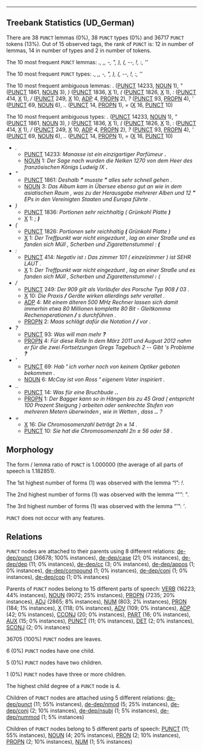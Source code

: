 

--------------------------------------------------------------------------------

## Treebank Statistics (UD_German)

There are 38 `PUNCT` lemmas (0%), 38 `PUNCT` types (0%) and 36717 `PUNCT` tokens (13%).
Out of 15 observed tags, the rank of `PUNCT` is: 12 in number of lemmas, 14 in number of types and 2 in number of tokens.

The 10 most frequent `PUNCT` lemmas: <em>., ,, -, ", ), (, --, !, :, ''</em>

The 10 most frequent `PUNCT` types:  <em>., ,, -, ", ), (, --, !, :, ''</em>

The 10 most frequent ambiguous lemmas: <em>.</em> ([PUNCT]() 14233, [NOUN]() 1), <em>"</em> ([PUNCT]() 1861, [NOUN]() 3), <em>)</em> ([PUNCT]() 1836, [X]() 1), <em>(</em> ([PUNCT]() 1826, [X]() 1), <em>:</em> ([PUNCT]() 414, [X]() 1), <em>/</em> ([PUNCT]() 249, [X]() 10, [ADP]() 4, [PROPN]() 2), <em>?</em> ([PUNCT]() 93, [PROPN]() 4), <em>'</em> ([PUNCT]() 69, [NOUN]() 6), <em>..</em> ([PUNCT]() 14, [PROPN]() 1), <em>=</em> ([X]() 16, [PUNCT]() 10)

The 10 most frequent ambiguous types:  <em>.</em> ([PUNCT]() 14233, [NOUN]() 1), <em>"</em> ([PUNCT]() 1861, [NOUN]() 3), <em>)</em> ([PUNCT]() 1836, [X]() 1), <em>(</em> ([PUNCT]() 1826, [X]() 1), <em>:</em> ([PUNCT]() 414, [X]() 1), <em>/</em> ([PUNCT]() 249, [X]() 10, [ADP]() 4, [PROPN]() 2), <em>?</em> ([PUNCT]() 93, [PROPN]() 4), <em>'</em> ([PUNCT]() 69, [NOUN]() 6), <em>..</em> ([PUNCT]() 14, [PROPN]() 1), <em>=</em> ([X]() 16, [PUNCT]() 10)


* <em>.</em>
  * [PUNCT]() 14233: <em>Manasse ist ein einzigartiger Parfümeur <b>.</b></em>
  * [NOUN]() 1: <em>Der Sage nach wurden die Nelken 1270 von dem Heer des französischen Königs Ludwig IX <b>.</b></em>
* <em>"</em>
  * [PUNCT]() 1861: <em>Deshalb <b>"</b> musste <b>"</b> alles sehr schnell gehen .</em>
  * [NOUN]() 3: <em>Das Album kam in Übersee ebenso gut an wie in dem asiatischen Raum , was zu der Herausgabe mehrerer Alben und 12 <b>"</b> EPs in den Vereinigten Staaten und Europa führte .</em>
* <em>)</em>
  * [PUNCT]() 1836: <em>Portionen sehr reichhaltig ( Grünkohl Platte <b>)</b></em>
  * [X]() 1: <em>; <b>)</b></em>
* <em>(</em>
  * [PUNCT]() 1826: <em>Portionen sehr reichhaltig <b>(</b> Grünkohl Platte )</em>
  * [X]() 1: <em>Der Treffpunkt war nicht eingezäunt , lag an einer Straße und es fanden sich Müll , Scherben und Zigarettenstummel : <b>(</b></em>
* <em>:</em>
  * [PUNCT]() 414: <em>Negativ ist <b>:</b> Das zimmer 101 ( einzelzimmer ) ist SEHR LAUT .</em>
  * [X]() 1: <em>Der Treffpunkt war nicht eingezäunt , lag an einer Straße und es fanden sich Müll , Scherben und Zigarettenstummel <b>:</b> (</em>
* <em>/</em>
  * [PUNCT]() 249: <em>Der 909 gilt als Vorläufer des Porsche Typ 908 <b>/</b> 03 .</em>
  * [X]() 10: <em>Die Praxis <b>/</b> Geräte wirken allerdings sehr veraltet .</em>
  * [ADP]() 4: <em>Mit einem älteren 500 MHz Rechner lassen sich damit immerhin etwa 80 Millionen komplette 80 Bit - Gleitkomma Rechenoperationen <b>/</b> s durchführen .</em>
  * [PROPN]() 2: <em>Maas schlägt dafür die Notation <b>/</b> <b>/</b> vor .</em>
* <em>?</em>
  * [PUNCT]() 93: <em>Was will man mehr <b>?</b></em>
  * [PROPN]() 4: <em>Für diese Rolle In dem März 2011 und August 2012 nahm er für die zwei Fortsetzungen Gregs Tagebuch 2 -- Gibt 's Probleme <b>?</b></em>
* <em>'</em>
  * [PUNCT]() 69: <em>Hab <b>'</b> ich vorher noch von keinem Optiker geboten bekommen .</em>
  * [NOUN]() 6: <em>McCay ist von Ross <b>'</b> eigenem Vater inspiriert .</em>
* <em>..</em>
  * [PUNCT]() 14: <em>Was für eine Bruchbude <b>..</b></em>
  * [PROPN]() 1: <em>Der Bagger kann so in Hängen bis zu 45 Grad ( entspricht 100 Prozent Steigung ) arbeiten oder senkrechte Stufen von mehreren Metern überwinden , wie in Wetten , dass <b>..</b> ?</em>
* <em>=</em>
  * [X]() 16: <em>Die Chromosomenzahl beträgt 2n <b>=</b> 14 .</em>
  * [PUNCT]() 10: <em>Sie hat die Chromosomenzahl 2n <b>=</b> 56 oder 58 .</em>

## Morphology

The form / lemma ratio of `PUNCT` is 1.000000 (the average of all parts of speech is 1.182851).

The 1st highest number of forms (1) was observed with the lemma “!”: <em>!</em>.

The 2nd highest number of forms (1) was observed with the lemma “"”: <em>"</em>.

The 3rd highest number of forms (1) was observed with the lemma “'”: <em>'</em>.

`PUNCT` does not occur with any features.


## Relations

`PUNCT` nodes are attached to their parents using 8 different relations: [de-dep/punct]() (36678; 100% instances), [de-dep/case]() (21; 0% instances), [de-dep/dep]() (11; 0% instances), [de-dep/cc]() (3; 0% instances), [de-dep/appos]() (1; 0% instances), [de-dep/compound]() (1; 0% instances), [de-dep/conj]() (1; 0% instances), [de-dep/cop]() (1; 0% instances)

Parents of `PUNCT` nodes belong to 15 different parts of speech: [VERB]() (16223; 44% instances), [NOUN]() (9072; 25% instances), [PROPN]() (7235; 20% instances), [ADJ]() (2865; 8% instances), [NUM]() (803; 2% instances), [PRON]() (184; 1% instances), [X]() (118; 0% instances), [ADV]() (109; 0% instances), [ADP]() (42; 0% instances), [CCONJ]() (20; 0% instances), [PART]() (16; 0% instances), [AUX]() (15; 0% instances), [PUNCT]() (11; 0% instances), [DET]() (2; 0% instances), [SCONJ]() (2; 0% instances)

36705 (100%) `PUNCT` nodes are leaves.

6 (0%) `PUNCT` nodes have one child.

5 (0%) `PUNCT` nodes have two children.

1 (0%) `PUNCT` nodes have three or more children.

The highest child degree of a `PUNCT` node is 4.

Children of `PUNCT` nodes are attached using 5 different relations: [de-dep/punct]() (11; 55% instances), [de-dep/nmod]() (5; 25% instances), [de-dep/conj]() (2; 10% instances), [de-dep/nsubj]() (1; 5% instances), [de-dep/nummod]() (1; 5% instances)

Children of `PUNCT` nodes belong to 5 different parts of speech: [PUNCT]() (11; 55% instances), [NOUN]() (4; 20% instances), [PRON]() (2; 10% instances), [PROPN]() (2; 10% instances), [NUM]() (1; 5% instances)

